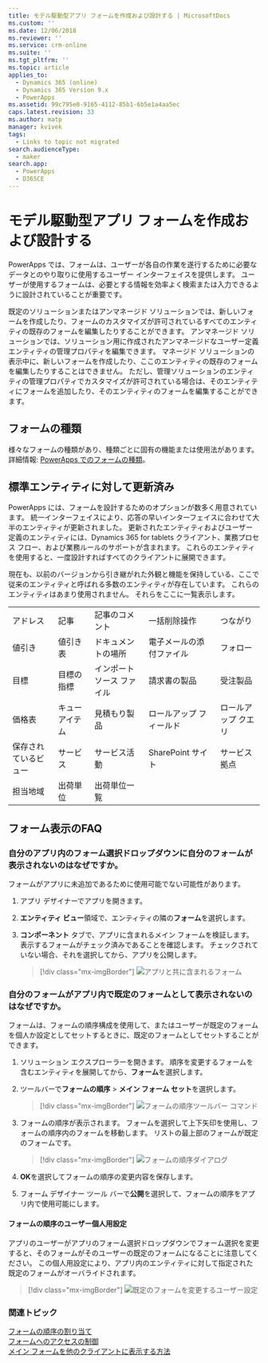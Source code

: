 ```yaml
---
title: モデル駆動型アプリ フォームを作成および設計する | MicrosoftDocs
ms.custom: ''
ms.date: 12/06/2018
ms.reviewer: ''
ms.service: crm-online
ms.suite: ''
ms.tgt_pltfrm: ''
ms.topic: article
applies_to:
  - Dynamics 365 (online)
  - Dynamics 365 Version 9.x
  - PowerApps
ms.assetid: 99c795e0-9165-4112-85b1-6b5e1a4aa5ec
caps.latest.revision: 33
ms.author: matp
manager: kvivek
tags:
  - Links to topic not migrated
search.audienceType:
  - maker
search.app:
  - PowerApps
  - D365CE
---
```

# <a name="create-and-design-model-driven-app-forms"></a>モデル駆動型アプリ フォームを作成および設計する 

PowerApps では、フォームは、ユーザーが各自の作業を遂行するために必要なデータとのやり取りに使用するユーザー インターフェイスを提供します。 ユーザーが使用するフォームは、必要とする情報を効率よく検索または入力できるように設計されていることが重要です。 

既定のソリューションまたはアンマネージド ソリューションでは、新しいフォームを作成したり、フォームのカスタマイズが許可されているすべてのエンティティの既存のフォームを編集したりすることができます。 アンマネージド ソリューションでは、ソリューション用に作成されたアンマネージドなユーザー定義エンティティの管理プロパティを編集できます。
マネージド ソリューションの表示中に、新しいフォームを作成したり、ここのエンティティの既存のフォームを編集したりすることはできません。 ただし、管理ソリューションのエンティティの管理プロパティでカスタマイズが許可されている場合は、そのエンティティにフォームを追加したり、そのエンティティのフォームを編集することができます。 
  

<a name="BKMK_TypesOfForms"></a> 
## <a name="type-of-forms"></a>フォームの種類
様々なフォームの種類があり、種類ごとに固有の機能または使用法があります。 詳細情報: [PowerApps でのフォームの種類](types-forms.md)。  

  
<a name="BKMK_FormDifferencesByEntity"></a>   
## <a name="updated-versus-classic-entities"></a>標準エンティティに対して更新済み  
PowerApps には、フォームを設計するためのオプションが数多く用意されています。 統一インターフェイスにより、応答の早いインターフェイスに合わせて大半のエンティティが更新されました。 更新されたエンティティおよびユーザー定義のエンティティには、Dynamics 365 for tablets クライアント、業務プロセス フロー、および業務ルールのサポートが含まれます。 これらのエンティティを使用すると、一度設計すればすべてのクライアントに展開できます。  
  
現在も、以前のバージョンから引き継がれた外観と機能を保持している、ここで従来のエンティティと呼ばれる多数のエンティティが存在しています。 これらのエンティティはあまり使用されません。 それらをここに一覧表示します。  
  
||||||  
|-|-|-|-|-|  
|アドレス|記事 |記事のコメント |一括削除操作 |つながり |  
|値引き |値引き表 |ドキュメントの場所 |電子メールの添付ファイル|フォロー|  
|目標 |目標の指標|インポート ソース ファイル |請求書の製品|受注製品 |  
|価格表 |キュー アイテム |見積もり製品|ロールアップ フィールド |ロールアップ クエリ |  
|保存されているビュー |サービス|サービス活動|SharePoint サイト|サービス拠点|  
|担当地域|出荷単位|出荷単位一覧|||  
  
## <a name="form-display-faq"></a>フォーム表示のFAQ

### <a name="why-is-my-form-not-visible-in-the-form-selector-drop-down-in-my-app"></a>自分のアプリ内のフォーム選択ドロップダウンに自分のフォームが表示されないのはなぜですか。
フォームがアプリに未追加であるために使用可能でない可能性があります。
1. アプリ デザイナーでアプリを開きます。
2. **エンティティ ビュー**領域で、エンティティの隣の**フォーム**を選択します。
3. **コンポーネント** タブで、アプリに含まれるメイン フォームを検証します。 表示するフォームがチェック済みであることを確認します。 チェックされていない場合、それを選択してから、アプリを公開します。

   > [!div class="mx-imgBorder"] 
   > ![](media/forms-included-in-app.png "アプリと共に含まれるフォーム")
   
### <a name="why-isnt-my-form-displayed-as-the-default-form-in-the-app"></a>自分のフォームがアプリ内で既定のフォームとして表示されないのはなぜですか。
フォームは、フォームの順序構成を使用して、またはユーザーが既定のフォームを個人か設定としてセットするときに、既定のフォームとしてセットすることができます。
1. ソリューション エクスプローラーを開きます。 順序を変更するフォームを含むエンティティを展開してから、**フォーム**を選択します。
2. ツールバーで**フォームの順序** > **メイン フォーム セット**を選択します。 

   > [!div class="mx-imgBorder"] 
   > ![](media/form-order-toolbar.png "フォームの順序ツールバー コマンド")
   
3. フォームの順序が表示されます。 フォームを選択して上下矢印を使用し、フォームの順序内のフォームを移動します。 リストの最上部のフォームが既定のフォームです。 

   > [!div class="mx-imgBorder"] 
   > ![](media/form-order-dialog.png "フォームの順序ダイアログ")
   
4. **OK**を選択してフォームの順序の変更内容を保存します。
5. フォーム デザイナー ツール バーで**公開**を選択して、フォームの順序をアプリ内で使用可能にします。
 
#### <a name="form-order-user-personalization-setting"></a>フォームの順序のユーザー個人用設定
アプリのユーザーがアプリのフォーム選択ドロップダウンでフォーム選択を変更すると、そのフォームがそのユーザーの既定のフォームになることに注意してください。 この個人用設定により、アプリ内のエンティティに対して指定された既定のフォームがオーバライドされます。

   > [!div class="mx-imgBorder"] 
   > ![](media/change-form-user-setting.png "既定のフォームを変更するユーザー設定")
   
### <a name="related-topics"></a>関連トピック  
    
[フォームの順序の割り当て](assign-form-order.md) <br />
[フォームへのアクセスの制御](control-access-forms.md) <br />
[メイン フォームを他のクライアントに表示する方法](main-form-presentations.md) <br />
